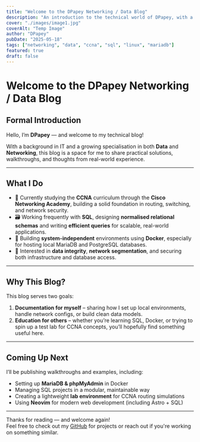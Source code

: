 ```yaml
---
title: "Welcome to the DPapey Networking / Data Blog"
description: "An introduction to the technical world of DPapey, with a specialised interest in both Data and Networks — ensuring data integrity and secure network configurations."
cover: "./images/image1.jpg"
coverAlt: "Temp Image"
author: "DPapey"
pubDate: "2025-05-18"
tags: ["networking", "data", "ccna", "sql", "linux", "mariadb"]
featured: true
draft: false
---
```


# Welcome to the DPapey Networking / Data Blog

## Formal Introduction

Hello, I’m **DPapey** — and welcome to my technical blog!

With a background in IT and a growing specialisation in both **Data** and **Networking**, this blog is a space for me to share practical solutions, walkthroughs, and thoughts from real-world experience.

---

## What I Do

- 📡 Currently studying the **CCNA** curriculum through the **Cisco Networking Academy**, building a solid foundation in routing, switching, and network security.
- 🗃️ Working frequently with **SQL**, designing **normalised relational schemas** and writing **efficient queries** for scalable, real-world applications.
- 🐧 Building **system-independent** environments using **Docker**, especially for hosting local MariaDB and PostgreSQL databases.
- 🔐 Interested in **data integrity**, **network segmentation**, and securing both infrastructure and database access.

---

## Why This Blog?

This blog serves two goals:

1. **Documentation for myself** – sharing how I set up local environments, handle network configs, or build clean data models.
2. **Education for others** – whether you’re learning SQL, Docker, or trying to spin up a test lab for CCNA concepts, you’ll hopefully find something useful here.

---

## Coming Up Next

I’ll be publishing walkthroughs and examples, including:

- Setting up **MariaDB & phpMyAdmin** in Docker
- Managing SQL projects in a modular, maintainable way
- Creating a lightweight **lab environment** for CCNA routing simulations
- Using **Neovim** for modern web development (including Astro + SQL)

---

Thanks for reading — and welcome again!  
Feel free to check out my [GitHub](https://github.com/dpapey) for projects or reach out if you're working on something similar.
